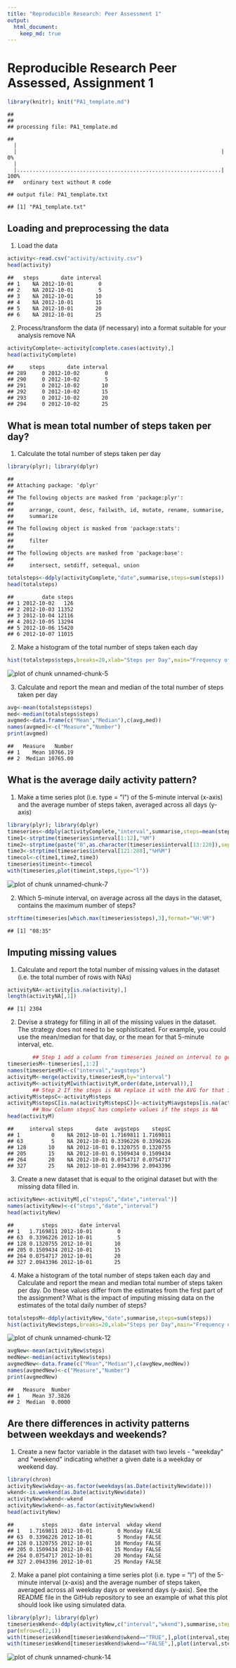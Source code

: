 ```yaml
---
title: "Reproducible Research: Peer Assessment 1"
output: 
  html_document:
    keep_md: true
---
```


Reproducible Research Peer Assessed, Assignment 1
========================================================

```r
library(knitr); knit("PA1_template.md")
```

```
## 
## 
## processing file: PA1_template.md
```

```
##   |                                                                         |                                                                 |   0%  |                                                                         |.................................................................| 100%
##   ordinary text without R code
```

```
## output file: PA1_template.txt
```

```
## [1] "PA1_template.txt"
```
## Loading and preprocessing the data

 1. Load the data

```r
activity<-read.csv("activity/activity.csv")
head(activity)
```

```
##   steps       date interval
## 1    NA 2012-10-01        0
## 2    NA 2012-10-01        5
## 3    NA 2012-10-01       10
## 4    NA 2012-10-01       15
## 5    NA 2012-10-01       20
## 6    NA 2012-10-01       25
```

 2. Process/transform the data (if necessary) into a format suitable for your analysis
 remove NA

```r
activityComplete<-activity[complete.cases(activity),]
head(activityComplete)
```

```
##     steps       date interval
## 289     0 2012-10-02        0
## 290     0 2012-10-02        5
## 291     0 2012-10-02       10
## 292     0 2012-10-02       15
## 293     0 2012-10-02       20
## 294     0 2012-10-02       25
```

## What is mean total number of steps taken per day?

 1. Calculate the total number of steps taken per day

```r
library(plyr); library(dplyr)
```

```
## 
## Attaching package: 'dplyr'
## 
## The following objects are masked from 'package:plyr':
## 
##     arrange, count, desc, failwith, id, mutate, rename, summarise,
##     summarize
## 
## The following object is masked from 'package:stats':
## 
##     filter
## 
## The following objects are masked from 'package:base':
## 
##     intersect, setdiff, setequal, union
```

```r
totalsteps<-ddply(activityComplete,"date",summarise,steps=sum(steps))
head(totalsteps)
```

```
##         date steps
## 1 2012-10-02   126
## 2 2012-10-03 11352
## 3 2012-10-04 12116
## 4 2012-10-05 13294
## 5 2012-10-06 15420
## 6 2012-10-07 11015
```

 2. Make a histogram of the total number of steps taken each day

```r
hist(totalsteps$steps,breaks=20,xlab="Steps per Day",main="Frequency of Steps Taken",col="green")
```

![plot of chunk unnamed-chunk-5](figure/unnamed-chunk-5-1.png) 

 3. Calculate and report the mean and median of the total number of steps taken per day

```r
avg<-mean(totalsteps$steps)
med<-median(totalsteps$steps)
avgmed<-data.frame(c("Mean","Median"),c(avg,med))
names(avgmed)<-c("Measure","Number")
print(avgmed)
```

```
##   Measure   Number
## 1    Mean 10766.19
## 2  Median 10765.00
```

## What is the average daily activity pattern?

 1. Make a time series plot (i.e. type = "l") of the 5-minute interval (x-axis) and the average 
 number of steps taken, averaged across all days (y-axis)

```r
library(plyr); library(dplyr)
timeseries<-ddply(activityComplete,"interval",summarise,steps=mean(steps))
time1<-strptime(timeseries$interval[1:12],"%M")
time2<-strptime(paste("0",as.character(timeseries$interval[13:120]),sep=""),"%H%M")
time3<-strptime(timeseries$interval[121:288],"%H%M")
timecol<-c(time1,time2,time3)
timeseries$timeint<-timecol
with(timeseries,plot(timeint,steps,type="l"))
```

![plot of chunk unnamed-chunk-7](figure/unnamed-chunk-7-1.png) 

 2. Which 5-minute interval, on average across all the days in the dataset, 
 contains the maximum number of steps?

```r
strftime(timeseries[which.max(timeseries$steps),3],format="%H:%M")
```

```
## [1] "08:35"
```

## Imputing missing values

 1. Calculate and report the total number of missing values in the dataset 
 (i.e. the total number of rows with NAs)

```r
activityNA<-activity[is.na(activity),]
length(activityNA[,1])
```

```
## [1] 2304
```

 2. Devise a strategy for filling in all of the missing values in the dataset.
 The strategy does not need to be sophisticated. For example, you could use the 
 mean/median for that day, or the mean for that 5-minute interval, etc.
        

```r
        ## Step 1 add a column from timeseries joined on interval to get the average for that interval
timeseriesM<-timeseries[,1:2]
names(timeseriesM)<-c("interval","avgsteps")
activityM<-merge(activity,timeseriesM,by="interval")
activityM<-activityM[with(activityM,order(date,interval)),]
        ## Step 2 If the steps is NA replace it with the AVG for that interval
activityM$stepsC<-activityM$steps
activityM$stepsC[is.na(activityM$stepsC)]<-activityM$avgsteps[is.na(activityM$stepsC)]
        ## Now Column stepsC has complete values if the steps is NA
head(activityM)
```

```
##     interval steps       date  avgsteps    stepsC
## 1          0    NA 2012-10-01 1.7169811 1.7169811
## 63         5    NA 2012-10-01 0.3396226 0.3396226
## 128       10    NA 2012-10-01 0.1320755 0.1320755
## 205       15    NA 2012-10-01 0.1509434 0.1509434
## 264       20    NA 2012-10-01 0.0754717 0.0754717
## 327       25    NA 2012-10-01 2.0943396 2.0943396
```

 3. Create a new dataset that is equal to the original dataset but with the missing data filled in.

```r
activityNew<-activityM[,c("stepsC","date","interval")]
names(activityNew)<-c("steps","date","interval")
head(activityNew)
```

```
##         steps       date interval
## 1   1.7169811 2012-10-01        0
## 63  0.3396226 2012-10-01        5
## 128 0.1320755 2012-10-01       10
## 205 0.1509434 2012-10-01       15
## 264 0.0754717 2012-10-01       20
## 327 2.0943396 2012-10-01       25
```

 4. Make a histogram of the total number of steps taken each day and Calculate and report the mean 
 and median total number of steps taken per day. Do these values differ from the estimates from the 
 first part of the assignment? What is the impact of imputing missing data on the estimates of the 
 total daily number of steps?

```r
totalstepsM<-ddply(activityNew,"date",summarise,steps=sum(steps))
hist(activityNew$steps,breaks=20,xlab="Steps per Day",main="Frequency of Steps Taken",col="blue")
```

![plot of chunk unnamed-chunk-12](figure/unnamed-chunk-12-1.png) 

```r
avgNew<-mean(activityNew$steps)
medNew<-median(activityNew$steps)
avgmedNew<-data.frame(c("Mean","Median"),c(avgNew,medNew))
names(avgmedNew)<-c("Measure","Number")
print(avgmedNew)
```

```
##   Measure  Number
## 1    Mean 37.3826
## 2  Median  0.0000
```

## Are there differences in activity patterns between weekdays and weekends?

 1. Create a new factor variable in the dataset with two levels - "weekday" and "weekend" indicating 
 whether a given date is a weekday or weekend day.

```r
library(chron)
activityNew$wkday<-as.factor(weekdays(as.Date(activityNew$date)))
wkend<-is.weekend(as.Date(activityNew$date))
activityNew$wkend<-wkend
activityNew$wkend<-as.factor(activityNew$wkend)
head(activityNew)
```

```
##         steps       date interval  wkday wkend
## 1   1.7169811 2012-10-01        0 Monday FALSE
## 63  0.3396226 2012-10-01        5 Monday FALSE
## 128 0.1320755 2012-10-01       10 Monday FALSE
## 205 0.1509434 2012-10-01       15 Monday FALSE
## 264 0.0754717 2012-10-01       20 Monday FALSE
## 327 2.0943396 2012-10-01       25 Monday FALSE
```

 2. Make a panel plot containing a time series plot (i.e. type = "l") of the 5-minute interval 
 (x-axis) and the average number of steps taken, averaged across all weekday days or weekend days 
 (y-axis). See the README file in the GitHub repository to see an example of what this plot should 
 look like using simulated data.


```r
library(plyr); library(dplyr)
timeseriesWkend<-ddply(activityNew,c("interval","wkend"),summarise,steps=mean(steps))
par(mfrow=c(2,1))
with(timeseriesWkend[timeseriesWkend$wkend=="TRUE",],plot(interval,steps,type="l",col="blue"))
with(timeseriesWkend[timeseriesWkend$wkend=="FALSE",],plot(interval,steps,type="l",col="blue"))
```

![plot of chunk unnamed-chunk-14](figure/unnamed-chunk-14-1.png) 
